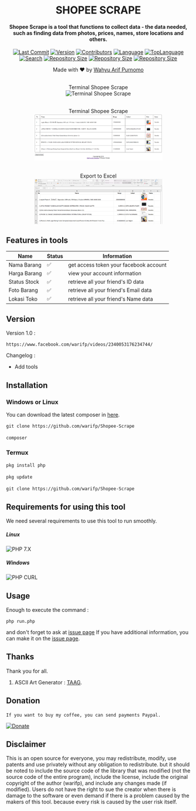 <H1 align="center">
SHOPEE SCRAPE
</H1>
<H4 align="center">
Shopee Scrape is a tool that functions to collect data - the data needed, such as finding data from photos, prices, names, store locations and others.</br>
</H4>
<p align="center">
<a href="https://github.com/warifp"><img alt="Last Commit" src="https://img.shields.io/github/last-commit/warifp/FacebookToolkit.svg"/></a>
<a href="https://github.com/warifp"><img alt="Version" src="https://img.shields.io/github/release/warifp/FacebookToolkit.svg"/></a>
<a href="https://github.com/warifp"><img alt="Contributors" src="https://img.shields.io/github/contributors/warifp/FacebookToolkit.svg"/></a>
<a href="https://github.com/warifp"><img alt="Language" src="https://img.shields.io/github/languages/count/warifp/FacebookToolkit.svg"/></a>
<a href="https://github.com/warifp"><img alt="TopLanguage" src="https://img.shields.io/github/languages/top/warifp/FacebookToolkit.svg"/></a>
</br>
<a href="https://github.com/warifp"><img alt="Search" src="https://img.shields.io/github/search/warifp/FacebookToolkit/facebook.svg"/></a>
<a href="https://github.com/warifp"><img alt="Repository Size" src="https://img.shields.io/github/repo-size/warifp/FacebookToolkit.svg"/></a>
<a href="https://github.com/warifp"><img alt="Repository Size" src="https://img.shields.io/github/forks/warifp/FacebookToolkit.svg"/></a>
<a href="https://github.com/warifp"><img alt="Repository Size" src="https://img.shields.io/github/stars/warifp/FacebookToolkit.svg"/></a>
</p>

<p align="center">
Made with ❤️ by <a href="https://github.com/warifp">Wahyu Arif Purnomo</a>
</p>

<p align="center">
<a><br> Terminal Shopee Scrape </br></a>
  <img src="images/shopee_scrape_cli.png" width="350" title="Terminal Shopee Scrape" alt="Terminal Shopee Scrape">
</p>

<p align="center">
<a><br> Terminal Shopee Scrape </br></a>
  <img src="images/shopee_scrape_html.png" width="350" title="HTML Result Shopee Scrape" alt="HTML Result Shopee Scrape">
</p>

<p align="center">
<a><br> Export to Excel </br></a>
  <img src="images/shopee_scrape_xls.png" width="350" title="Export to Excel" alt="Export to Excel">
</p>

## Features in tools

| Name                               | Status             | Information                                        |
| ---------------------------------- | ------------------ | -------------------------------------------------- |
| Nama Barang                        | :white_check_mark: | get access token your facebook account             |
| Harga Barang                       | :white_check_mark: | view your account information                      |
| Status Stock                       | :white_check_mark: | retrieve all your friend's ID data                 |
| Foto Barang                        | :white_check_mark: | retrieve all your friend's Email data              |
| Lokasi Toko                        | :white_check_mark: | retrieve all your friend's Name data               |


## Version

Version 1.0 :

    https://www.facebook.com/warifp/videos/2340053176234744/

  Changelog :

-   Add tools

## Installation

### Windows or Linux
You can download the latest composer in [here](https://getcomposer.org/download/).

    git clone https://github.com/warifp/Shopee-Scrape

    composer 
    
### Termux

    pkg install php

    pkg update

    git clone https://github.com/warifp/Shopee-Scrape


## Requirements for using this tool

We need several requirements to use this tool to run smoothly.

##### Linux

![PHP 7.X](https://img.shields.io/badge/PHP-7.X-success.svg "PHP 7.X")

##### Windows

![PHP CURL](https://img.shields.io/badge/XAMPP-7.3.5-success.svg "XAMPP 7.X")

## Usage

Enough to execute the command :

    php run.php


and don't forget to ask at [issue page](https://github.com/warifp/Shopee-Scrape/issues)
If you have additional information, you can make it on the [issue page](https://github.com/warifp/Shopee-Scrape/issues).

## Thanks

Thank you for all.

1.  ASCII Art Generator : [TAAG](http://patorjk.com/software/taag).

## Donation

    If you want to buy my coffee, you can send payments Paypal.

[![Donate](https://img.shields.io/badge/Donate-PayPal-green.svg)](https://paypal.me/wahyuarifpurnomo)

## Disclaimer

This is an open source for everyone, you may redistribute, modify, use patents and use privately without any obligation to redistribute. but it should be noted to include the source code of the library that was modified (not the source code of the entire program), include the license, include the original copyright of the author (warifp), and include any changes made (if modified). Users do not have the right to sue the creator when there is damage to the software or even demand if there is a problem caused by the makers of this tool. because every risk is caused by the user risk itself.
